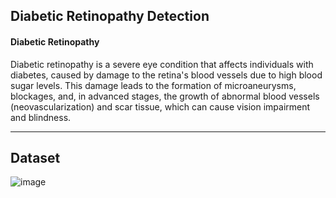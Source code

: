 ## Diabetic Retinopathy Detection 

#### Diabetic Retinopathy 

Diabetic retinopathy is a severe eye condition that affects individuals with diabetes, caused by damage to the retina's blood vessels due to high blood sugar levels. This damage leads to the formation of microaneurysms, blockages, and, in advanced stages, the growth of abnormal blood vessels (neovascularization) and scar tissue, which can cause vision impairment and blindness. 

--------------------------------------------------------------------------------------------------------------------------------------------------------------------------------------------------



## Dataset

![image](https://github.com/omsangamwar/Repo1/assets/117922569/d882c5f7-0aaa-4867-ad34-496596c51db3)



